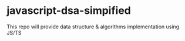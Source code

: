 # javascript-dsa-simpified
This repo will provide data structure &amp; algorithms implementation using JS/TS
